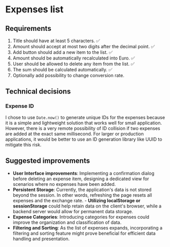 # Expenses list

## Requirements

1. Title should have at least 5 characters. ✅
2. Amount should accept at most two digits after the decimal point. ✅
3. Add button should add a new item to the list. ✅
4. Amount should be automatically recalculated into Euro. ✅
5. User should be allowed to delete any item from the list. ✅
6. The sum should be calculated automatically. ✅
7. Optionally add possibility to change conversion rate.

## Technical decisions

### Expense ID

I chose to use `Date.now()` to generate unique IDs for the expenses because it is a simple and lightweight solution that works well for small application.
However, there is a very remote possibility of ID collision if two expenses are added at the exact same millisecond. For larger or production applications, it would be better to use an ID generation library like UUID to mitigate this risk.

## Suggested improvements

- **User Interface improvements**: Implementing a confirmation dialog before deleting an expense item, designing a dedicated view for scenarios where no expenses have been added.
- **Persistent Storage**: Currently, the application's data is not stored beyond the session. In other words, refreshing the page resets all expenses and the exchange rate. - **Utilizing localStorage or sessionStorage** could help retain data on the client's browser, while a backend server would allow for permanent data storage.
- **Expense Categories**: Introducing categories for expenses could improve the organization and classification of data.
- **Filtering and Sorting**: As the list of expenses expands, incorporating a filtering and sorting feature might prove beneficial for efficient data handling and presentation.